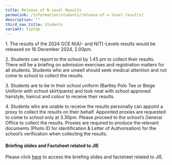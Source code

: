 ```yaml
---
title: Release of N Level Results
permalink: /information/students/release-of-n-level-results/
description: ""
third_nav_title: Students
variant: tiptap
---
```

<p>1. The results of the 2024 GCE N(A)- and N(T)-Levels results would be
released on 16 December 2024, 2.00pm.</p>
<p>2. Students can report to the school by 1.45 pm to collect their results.
There will be a briefing on admission exercises and registration matters
for all students. Students who are unwell should seek medical attention
and not come to school to collect the results.</p>
<p>3. Students are to be in their school uniform (Bartley Polo Tee or Beige
Uniform with school skirt/pants) and look neat with school approved hairstyle,
haircut and colour to receive their results.</p>
<p>4. Students who are unable to receive the results personally can appoint
a proxy to collect the results on their behalf. Appointed proxies are requested
to come to school only at 3.30pm. Please proceed to the school’s General
Office to collect the results. Proxies are required to produce the relevant
documents (Photo ID for identification &amp; Letter of Authorisation) for
the school’s verification when collecting the results.</p>
<p></p>
<h4>Briefing slides and Factsheet related to JIE</h4>
<p>Please click <a href="https://drive.google.com/drive/folders/1Mdp195747nBabyE72Zl8L97qkW1K0-Gq?usp=drive_link" rel="noopener nofollow" target="_blank"><u>here</u></a> to
access the briefing slides and factsheet related to JIE.</p>